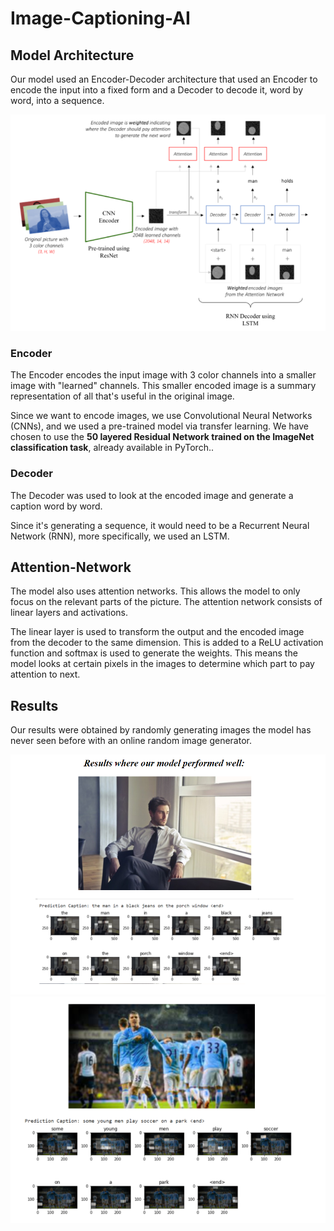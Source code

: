 # Image-Captioning-AI



## Model Architecture

Our model used an Encoder-Decoder architecture that used an Encoder to encode the input into a fixed form and a Decoder to decode it, word by word, into a sequence.

![Model Architecture](./images/ModelArchitecture.png)

### Encoder

The Encoder encodes the input image with 3 color channels into a smaller image with "learned" channels. This smaller encoded image is a summary representation of all that's useful in the original image.

Since we want to encode images, we use Convolutional Neural Networks (CNNs), and we used a pre-trained model via transfer learning. We have chosen to use the **50 layered Residual Network trained on the ImageNet classification task**, already available in PyTorch..

### Decoder

The Decoder was used to look at the encoded image and generate a caption word by word.

Since it's generating a sequence, it would need to be a Recurrent Neural Network (RNN), more specifically, we used an LSTM.

## Attention-Network

The model also uses attention networks. This allows the model to only focus on the relevant parts of the picture. The attention network consists of linear layers and activations. 

The linear layer is used to transform the output and the encoded image from the decoder to the same dimension. This is added to a ReLU activation function and softmax is used to generate the weights. This means the model looks at certain pixels in the images to determine which part to pay attention to next.


## Results

Our results were obtained by randomly generating images the model has never seen before with an online random image generator. 

![Model Architecture](./images/result1.png)
![Model Architecture](./images/result2.png)
